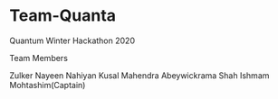 # Team-Quanta
Quantum Winter Hackathon 2020


Team Members

Zulker Nayeen Nahiyan
Kusal Mahendra Abeywickrama
Shah Ishmam Mohtashim(Captain)




